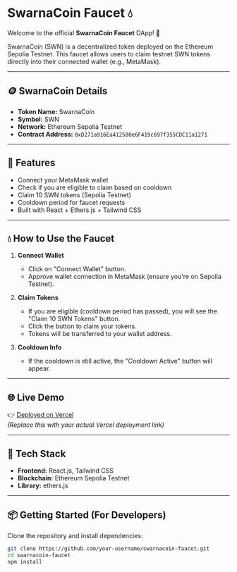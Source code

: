 # SwarnaCoin Faucet 💧

Welcome to the official **SwarnaCoin Faucet** DApp! 🎉

SwarnaCoin (SWN) is a decentralized token deployed on the Ethereum Sepolia Testnet. This faucet allows users to claim testnet SWN tokens directly into their connected wallet (e.g., MetaMask).

---

## 🪙 SwarnaCoin Details

- **Token Name:** SwarnaCoin
- **Symbol:** SWN
- **Network:** Ethereum Sepolia Testnet
- **Contract Address:** `0xD271a916Ea412580e6F419c697f355CDC11a1271`

---

## 🚀 Features

- Connect your MetaMask wallet
- Check if you are eligible to claim based on cooldown
- Claim 10 SWN tokens (Sepolia Testnet)
- Cooldown period for faucet requests
- Built with React + Ethers.js + Tailwind CSS

---

## 💧 How to Use the Faucet

1. **Connect Wallet**
   - Click on "Connect Wallet" button.
   - Approve wallet connection in MetaMask (ensure you're on Sepolia Testnet).

2. **Claim Tokens**
   - If you are eligible (cooldown period has passed), you will see the "Claim 10 SWN Tokens" button.
   - Click the button to claim your tokens.
   - Tokens will be transferred to your wallet address.

3. **Cooldown Info**
   - If the cooldown is still active, the "Cooldown Active" button will appear.

---

## 🌐 Live Demo

👉 [Deployed on Vercel](https://your-vercel-url.vercel.app)  
*(Replace this with your actual Vercel deployment link)*

---

## 🧰 Tech Stack

- **Frontend:** React.js, Tailwind CSS
- **Blockchain:** Ethereum Sepolia Testnet
- **Library:** ethers.js

---

## 📦 Getting Started (For Developers)

Clone the repository and install dependencies:

```bash
git clone https://github.com/your-username/swarnacoin-faucet.git
cd swarnacoin-faucet
npm install
